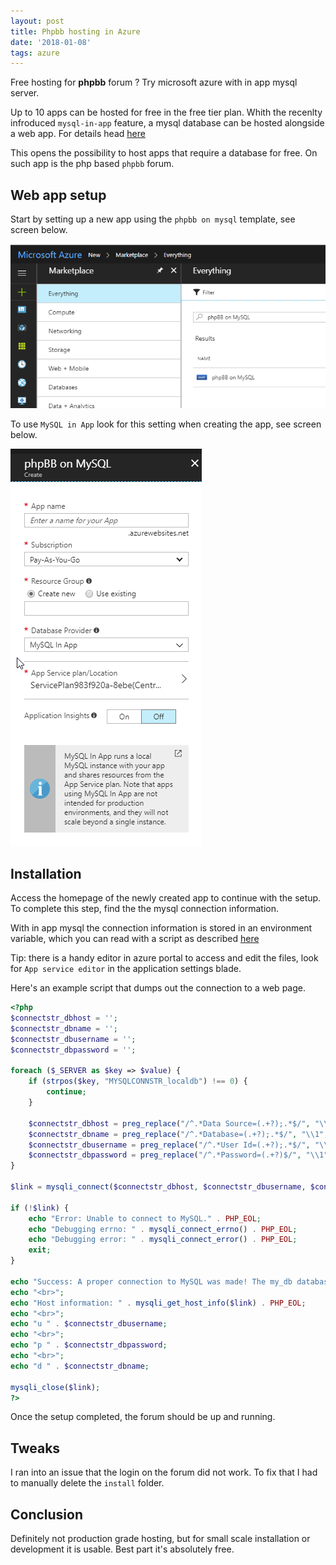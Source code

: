 ```yaml
---
layout: post
title: Phpbb hosting in Azure
date: '2018-01-08'
tags: azure
---
```



Free hosting for **phpbb** forum ? Try microsoft azure with in app mysql server.


Up to 10 apps can be hosted for free in the free tier plan. Whith the recenlty infroduced `mysql-in-app` feature, a mysql database can be hosted alongside a web app. For details head [here](https://blogs.msdn.microsoft.com/appserviceteam/2017/03/06/announcing-general-availability-for-mysql-in-app/)


This opens the possibility to host apps that require a database for free. On such app is the php based `phpbb` forum.


## Web app setup

Start by setting up a new app using the `phpbb on mysql` template, see screen below. 

![placeholder](/public/azure/phpbb1.png "phpbb on mysql")

To use `MySQL in App` look for this setting when creating the app, see screen below. 

![placeholder](/public/azure/phpbb2.png "in app mysql")


## Installation

Access the homepage of the newly created app to continue with the setup. To complete this step, find the the mysql connection information.

With in app mysql the connection information is stored in an environment variable, which you can read with a script as described [here](https://blogs.msdn.microsoft.com/appserviceteam/2016/08/18/announcing-mysql-in-app-preview-for-web-apps/)


Tip: there is a handy editor in azure portal to access and edit the files, look for `App service editor` in the application settings blade.

Here's an example script that dumps out the connection to a web page.


```php
<?php
$connectstr_dbhost = '';
$connectstr_dbname = '';
$connectstr_dbusername = '';
$connectstr_dbpassword = '';

foreach ($_SERVER as $key => $value) {
    if (strpos($key, "MYSQLCONNSTR_localdb") !== 0) {
        continue;
    }
    
    $connectstr_dbhost = preg_replace("/^.*Data Source=(.+?);.*$/", "\\1", $value);
    $connectstr_dbname = preg_replace("/^.*Database=(.+?);.*$/", "\\1", $value);
    $connectstr_dbusername = preg_replace("/^.*User Id=(.+?);.*$/", "\\1", $value);
    $connectstr_dbpassword = preg_replace("/^.*Password=(.+?)$/", "\\1", $value);
}

$link = mysqli_connect($connectstr_dbhost, $connectstr_dbusername, $connectstr_dbpassword,$connectstr_dbname);

if (!$link) {
    echo "Error: Unable to connect to MySQL." . PHP_EOL;
    echo "Debugging errno: " . mysqli_connect_errno() . PHP_EOL;
    echo "Debugging error: " . mysqli_connect_error() . PHP_EOL;
    exit;
}

echo "Success: A proper connection to MySQL was made! The my_db database is great." . PHP_EOL;
echo "<br>";
echo "Host information: " . mysqli_get_host_info($link) . PHP_EOL;
echo "<br>";
echo "u " . $connectstr_dbusername;
echo "<br>";
echo "p " . $connectstr_dbpassword;
echo "<br>";
echo "d " . $connectstr_dbname;

mysqli_close($link);
?>
```

Once the setup completed, the forum should be up and running.

## Tweaks 

I ran into an issue that the login on the forum did not work. To fix that I had to manually delete the `install` folder. 


## Conclusion

Definitely not production grade hosting, but for small scale installation or development it is usable. Best part it's absolutely free. 



